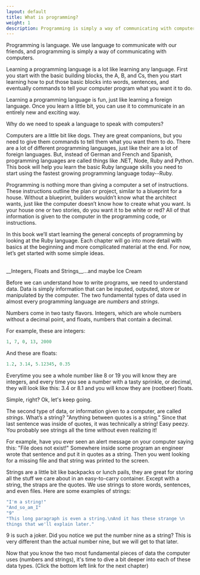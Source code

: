 ```yaml
---
layout: default
title: What is programming?
weight: 1
description: Programming is simply a way of communicating with computers. This book teaches you the basic elements needed to learn how to code.
---
```


Programming is language. We use language to communicate with our friends, and programming is simply a way of communicating with computers.

Learning a programming language is a lot like learning any language. First you start with the basic building blocks, the A, B, and Cs, then you start learning how to put those basic blocks into words, sentences, and eventually commands to tell your computer program what you want it to do.

Learning a programming language is fun, just like learning a foreign language. Once you learn a little bit, you can use it to communicate in an entirely new and exciting way.

Why do we need to speak a language to speak with computers?

Computers are a little bit like dogs. They are great companions, but you need to give them commands to tell them what you want them to do. There are a lot of different programming languages, just like their are a lot of foreign languages. But, instead of German and French and Spanish, programming languages are called things like .NET,  Node, Ruby and Python. This book will help you learn the basic Ruby language skills you need to start using the fastest growing programming language today--Ruby.

Programming is nothing more than giving a computer a set of instructions. These instructions outline the plan or project, similar to a blueprint for a house. Without a blueprint, builders wouldn’t know what the architect wants, just like the computer doesn’t know how to create what you want. Is your house one or two stories, do you want it to be white or red? All of that information is given to the computer in the programming code, or instructions.

In this book we’ll start learning the general concepts of programming by looking at the Ruby language. Each chapter will go into more detail with basics at the beginning and more complicated material at the end. For now, let’s get started with some simple ideas.

<br />
__Integers, Floats and Strings__...and maybe Ice Cream

Before we can understand how to write programs, we need to understand data. Data is simply information that can be inputed, outputed, store or manipulated by the computer. The two fundamental types of data used in almost every programming language are _numbers_ and _strings_.

Numbers come in two tasty flavors. Integers, which are whole numbers without a decimal point, and floats, numbers that contain a decimal.

For example, these are integers:

```ruby
1, 7, 0, 13, 2000
```

And these are floats:

```ruby
1.2, 3.14, 5.12345, 0.35
```

Everytime you see a whole number like 8 or 19 you will know they are integers, and every time you see a number with a tasty sprinkle, or decimal, they will look like this: 3.4 or 8.1 and you will know they are (rootbeer) floats.

Simple, right? Ok, let's keep going.

The second type of data, or information given to a computer, are called _strings_. What’s a string? "Anything between quotes is a string." Since that last sentence was inside of quotes, it was technically a string! Easy peezy. You probably see strings all the time without even realizing it!

For example, have you ever seen an alert message on your computer saying this: "File does not exist!" Somewhere inside some program an engineer wrote that sentence and put it in quotes as a string. Then you went looking for a missing file and that string was printed to the screen.

Strings are a little bit like backpacks or lunch pails, they are great for storing all the stuff we care about in an easy-to-carry container. Except with a string, the straps are the quotes. We use strings to store words, sentences, and even files. Here are some examples of strings:

```ruby
"I'm a string!"
"And_so_am_I"
"9"
"This long paragraph is even a string.\nAnd it has these strange \n
things that we'll explain later."
```

9 is such a joker. Did you notice we put the number nine as a string? This is very different than the actual number nine, but we will get to that later.

Now that you know the two most fundamental pieces of data the computer uses (numbers and strings), it's time to dive a bit deeper into each of these data types. (Click the bottom left link for the next chapter)
